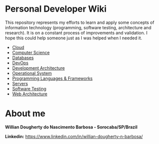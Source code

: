 # Personal Developer Wiki

This repository represents my efforts to learn and apply some concepts of information technology (programming, software testing, architecture and research). It is on a constant process of improvements and validation.
I hope this could help someone just as I was helped when I needed it.

* [Cloud](Cloud/README.md)
* [Computer Science](Computer%20Science/README.md)
* [Databases](Databases/README.md)
* [DevOps](DevOps/README.md)
* [Development Architecture](Development%20Architecture/README.md)
* [Operational System](Operational%20System/README.md)
* [Programming Languages & Frameworks](Programming%20Languages%20%26%20Frameworks/README.md)
* [Servers](Servers/README.md)
* [Software Testing](Software%20Testing/README.md)
* [Web Architecture](Web%20Architecture/README.md)

# About me

**Willian Dougherty do Nascimento Barbosa - Sorocaba/SP/Brazil**

**Linkedin:** https://www.linkedin.com/in/willian-dougherty-n-barbosa/
